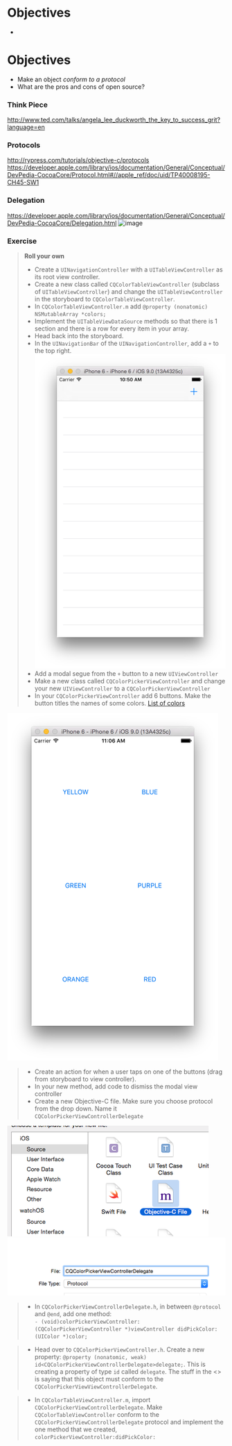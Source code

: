 # Objectives
* 

# Objectives
* Make an object *conform to a protocol*
* What are the pros and cons of open source?

### Think Piece
http://www.ted.com/talks/angela_lee_duckworth_the_key_to_success_grit?language=en

### Protocols
http://rypress.com/tutorials/objective-c/protocols  
https://developer.apple.com/library/ios/documentation/General/Conceptual/DevPedia-CocoaCore/Protocol.html#//apple_ref/doc/uid/TP40008195-CH45-SW1

### Delegation
https://developer.apple.com/library/ios/documentation/General/Conceptual/DevPedia-CocoaCore/Delegation.html
![image](http://i.stack.imgur.com/o6sEd.png)

### Exercise

> **Roll your own**
> * Create a `UINavigationController` with a `UITableViewController` as its root view controller.
> * Create a new class called `CQColorTableViewController` (subclass of `UITableViewController`) and change the `UITableViewController` in the storyboard to `CQColorTableViewController`.
> * In `CQColorTableViewController.m` add `@property (nonatomic) NSMutableArray *colors;`  
> * Implement the `UITableViewDataSource` methods so that there is 1 section and there is a row for every item in your array.  
> * Head back into the storyboard.
> * In the `UINavigationBar` of the `UINavigationController`, add a `+` to the top right.
![image](https://github.com/accesscode-2-2/unit-1/blob/master/lessons/week-4/images/plus.png?raw=true)   
> * Add a modal segue from the `+` button to a new `UIViewController`
> * Make a new class called `CQColorPickerViewController` and change your new `UIViewController` to a `CQColorPickerViewController`
> * In your `CQColorPickerViewController` add 6 buttons. Make the button titles the names of some colors. [List of colors](https://github.com/accesscode-2-2/unit-1/blob/master/lessons/week-4/images/colors.png)  

![image](https://github.com/accesscode-2-2/unit-1/blob/master/lessons/week-4/images/color_picker_view.png?raw=true)
> * Create an action for when a user taps on one of the buttons (drag from storyboard to view controller).
> * In your new method, add code to dismiss the modal view controller  
> * Create a new Objective-C file. Make sure you choose protocol from the drop down. Name it `CQColorPickerViewControllerDelegate`  

![new file](https://github.com/accesscode-2-2/unit-1/blob/master/lessons/week-4/images/new-file.png?raw=true)
![protocol](https://github.com/accesscode-2-2/unit-1/blob/master/lessons/week-4/images/protocol.png?raw=true)

> * In `CQColorPickerViewControllerDelegate.h`, in between `@protocol` and `@end`, add one method:  
`- (void)colorPickerViewController:(CQColorPickerViewController *)viewController didPickColor:(UIColor *)color;`

> * Head over to `CQColorPickerViewController.h`. Create a new property: `@property (nonatomic, weak) id<CQColorPickerViewControllerDelegate>delegate;`. This is creating a property of type `id` called `delegate`. The stuff in the <> is saying that this object must conform to the `CQColorPickerViewViewControllerDelegate`.

> * In `CQColorTableViewController.m`, import `CQColorPickerViewControllerDelegate`. Make `CQColorTableViewController` conform to the `CQColorPickerViewControllerDelegate` protocol and implement the one method that we created, `colorPickerViewController:didPickColor:`


